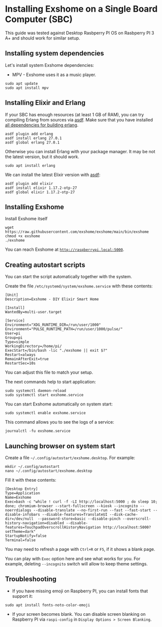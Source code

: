 # Installing Exshome on a Single Board Computer (SBC)

This guide was tested against Desktop Rasbperry PI OS on Rasbperry PI 3 A+ and should work for similar setup.

## Installing system dependencies

Let's install system Exshome dependencies:
- MPV - Exshome uses it as a music player.

```
sudo apt update
sudo apt install mpv
```

## Installing Elixir and Erlang

If your SBC has enough resources (at least 1 GB of RAM), you can try compiling Erlang from sources via [asdf](https://asdf-vm.com/guide/getting-started.html).
Make sure that you have installed [all dependencies for building erlang](https://github.com/asdf-vm/asdf-erlang#before-asdf-install).
```
asdf plugin add erlang
asdf install erlang 27.0.1
asdf global erlang 27.0.1
```

Otherwise you can install Erlang with your package manager. It may be not the latest version, but it should work.
```
sudo apt install erlang
```

We can install the latest Elixir version with [asdf](https://asdf-vm.com/guide/getting-started.html):
```
asdf plugin add elixir
asdf install elixir 1.17.2-otp-27
asdf global elixir 1.17.2-otp-27
```

## Installing Exshome

Install Exshome itself
```
wget https://raw.githubusercontent.com/exshome/exshome/main/bin/exshome
chmod +x exshome
./exshome
```

You can reach Exshome at [`http://raspberrypi.local:5000`](http://raspberrypi.local:5000).

## Creating autostart scripts

You can start the script automatically together with the system.

Create the file `/etc/systemd/system/exshome.service` with these contents:

```
[Unit]
Description=Exshome - DIY Elixir Smart Home

[Install]
WantedBy=multi-user.target

[Service]
Environment="XDG_RUNTIME_DIR=/run/user/1000"
Environment="PULSE_RUNTIME_PATH=/run/user/1000/pulse/"
User=pi
Group=pi
Type=simple
WorkingDirectory=/home/pi/
ExecStart=/bin/bash -lic "./exshome || exit $?"
Restart=always
RemainAfterExit=true
RestartSec=10s
```

You can adjust this file to match your setup.

The next commands help to start application:

```
sudo systemctl daemon-reload
sudo systemctl start exshome.service
```

You can start Exshome automatically on system start:
```
sudo systemctl enable exshome.service
```

This command allows you to see the logs of a service:
```
journalctl -fu exshome.service
```

## Launching browser on system start

Create a file `~/.config/autostart/exshome.desktop`. For example:
```
mkdir ~/.config/autostart
nano ~/.config/autostart/exshome.desktop
```

Fill it with these contents:
```
[Desktop Entry]
Type=Application
Name=Exshome
Exec=bash -c "while ! curl -f -LI http://localhost:5000 ; do sleep 10; done; chromium-browser --start-fullscreen --kiosk --incognito --noerrdialogs --disable-translate --no-first-run --fast --fast-start --disable-infobars --disable-features=TranslateUI --disk-cache-dir=/dev/null  --password-store=basic --disable-pinch --overscroll-history-navigation=disabled --disable-features=TouchpadOverscrollHistoryNavigation http://localhost:5000?setTheme=dark"
StartupNotify=false
Terminal=false
```

You may need to refresh a page with `Ctrl+R` or `F5`, if it shows a blank page.

You can play with `Exec` option here and see what works for you.
For example, deleting `--incognito` switch will allow to keep theme settings.

## Troubleshooting

- If you have missing emoji on Raspberry PI, you can install fonts that support it:
```
sudo apt install fonts-noto-color-emoji
```
- If your screen becomes blank. You can disable screen blanking on Raspberry PI via `raspi-config` in `Display Options > Screen Blanking`.
